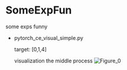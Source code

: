 # SomeExpFun
some exps funny
- pytorch_ce_visual_simple.py

  target: [0,1,4]
  
  visualization the middle process
![Figure_0](https://user-images.githubusercontent.com/11803460/132544325-78de2c30-1320-4446-9ebf-44e585d40e7a.png)
